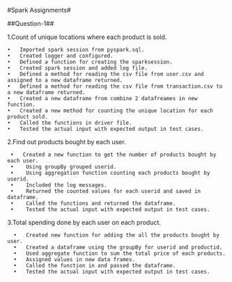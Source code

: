#Spark Assignments#


##Question-1##


1.Count of unique locations where each product is sold. 


    •	Imported spark session from pyspark.sql.
    •	Created logger and configured.
    •	Defined a function for creating the sparksession.
    •	Created spark session and added log file.
    •	Defined a method for reading the csv file from user.csv and assigned to a new dataframe returned.
    •	Defined a method for reading the csv file from transaction.csv to a new dataframe returned.
    •	Created a new dataframe from combine 2 datafreames in new function.
    •	Created a new method for counting the unique location for each product sold.
    •	Called the functions in driver file.
    •	Tested the actual input with expected output in test cases.


2.Find out products bought by each user. 


     •	 Created a new function to get the number of products bought by each user.
     •	  Using groupBy grouped userid.
     •	  Using aggregation function counting each products bought by userid.
     •	  Included the log messages.
     •	  Returned the counted values for each userid and saved in dataframe.
     •	  Called the functions and returned the dataframe.
     •	  Tested the actual input with expected output in test cases.
 

3.Total spending done by each user on each product.


      •	  Created new function for adding the all the products bought by user.
      •	  Created a dataframe using the groupBy for userid and productid.
      •	  Used aggregate function to sum the total price of each products.
      •	  Assigned values in new data frames.
      •	  Called the function in and passed the dataframe.
      •	  Tested the actual input with expected output in test cases.

